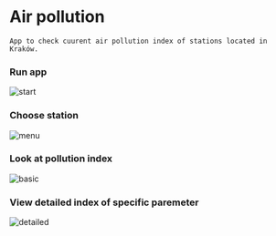 # Air pollution #
``` App to check cuurent air pollution index of stations located in Kraków. ```

### Run app ###
![start](screens/start.png)

### Choose station ###
![menu](screens/menu.png)

### Look at pollution index ###
![basic](screens/basic.png)

### View detailed index of specific paremeter ###
![detailed](screens/detailed.png)

